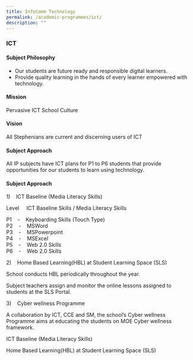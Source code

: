 ```yaml
---
title: InfoComm Technology
permalink: /academic-programmes/ict/
description: ""
---
```

### ICT

#### Subject Philosophy

*   Our students are future ready and responsible digital learners.
*   Provide quality learning in the hands of every learner empowered with technology.

  

#### Mission

Pervasive ICT School Culture


#### Vision

All Stephenians are current and discerning users of ICT

  

#### Subject Approach

All IP subjects have ICT plans for P1 to P6 students that provide opportunities for our students to learn using technology.

  

#### Subject Approach

1)    ICT Baseline (Media Literacy Skills)

  

Level     ICT Baseline Skills / Media Literacy Skills

P1    \-    Keyboarding Skills (Touch Type)<BR>
P2    \-    MSWord<BR>
P3    \-    MSPowerpoint<BR>
P4    \-    MSExcel<br>
P5    \-    Web 2.0 Skills<br>
P6    \-    Web 2.0 Skills

  

2)    Home Based Learning(HBL) at Student Learning Space (SLS)

School conducts HBL periodically throughout the year.

Subject teachers assign and monitor the online lessons assigned to students at the SLS Portal.

  

3)    Cyber wellness Programme

A collaboration by ICT, CCE and SM, the school’s Cyber wellness Programme aims at educating the students on MOE Cyber wellness framework.

  

ICT Baseline (Media Literacy Skills)

Home Based Learning(HBL) at Student Learning Space (SLS)